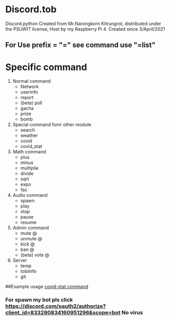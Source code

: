 # Discord.tob
Discord.python 
Created from Mr.Narongkorn Kitrungrot, distributed under the PSUWIT license, Host by my Raspberry Pi 4.
Created since 3/April/2021

## For Use prefix = "=" see command use "=list"

# Specific command
1. Normal command
    * Network
    * userinfo
    * report
    * (beta) poll
    * gacha
    * prize
    * bomb
2. Special command fomr other module
    * search
    * weather
    * covid
    * covid_stat
3. Math command
    * plus
    * minus
    * multiplie
    * divide
    * sqrt
    * expo
    * fac
4. Audio command
    * spawn
    * play
    * stop
    * pause
    * resume
5. Admin command
    * mute @
    * unmute @
    * kick @
    * ban @
    * (beta) vote @
6. Server
    * temp 
    * tobiinfo
    * git

##Example usage
[covid-stat command]()
### For spawn my bot pls click https://discord.com/oauth2/authorize?client_id=833280834160951296&scope=bot No virus
